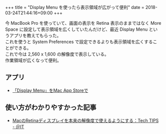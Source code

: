 +++
title = "Display Menu を使ったら表示領域が広がって便利"
date = 2018-03-24T21:44:16+09:00
+++

今 MacBook Pro を使っていて、画面の表示を Retina 表示のままではなく More Space に設定して表示領域を広くしていたんだけど、最近 Display Menu というアプリを教えてもらった。  
これを使うと System Preferences で設定できるよりも表示領域を広くすることができる。  
これで今は 2,560 x 1,600 の解像度で表示している。  
作業領域が広くなって便利。

## アプリ

- [「Display Menu」をMac App Storeで](https://itunes.apple.com/jp/app/display-menu/id549083868)

## 使い方がわかりやすかった記事

- [MacのRetinaディスプレイを本来の解像度で使えるようにする：Tech TIPS - ＠IT](http://www.atmarkit.co.jp/ait/articles/1610/07/news023.html)
